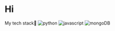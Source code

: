 # Hi

My tech stack📖
![python](https://img.shields.io/badge/python)
![javascript](https://img.shields.io/badge/javascript)
![mongoDB](https://img.shields.io/badge/mongoDB)
